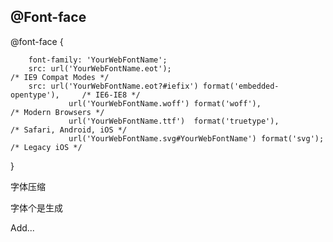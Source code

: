 ## @Font-face

   @font-face {

        font-family: 'YourWebFontName';
        src: url('YourWebFontName.eot');                                        /* IE9 Compat Modes */
        src: url('YourWebFontName.eot?#iefix') format('embedded-opentype'),     /* IE6-IE8 */
                 url('YourWebFontName.woff') format('woff'),                    /* Modern Browsers */
                 url('YourWebFontName.ttf')  format('truetype'),                /* Safari, Android, iOS */
                 url('YourWebFontName.svg#YourWebFontName') format('svg');      /* Legacy iOS */
   }

字体压缩

字体个是生成

Add...
